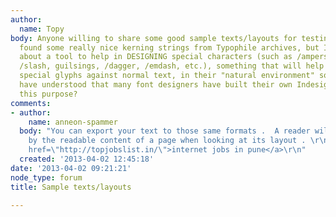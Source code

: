 ```yaml
---
author:
  name: Topy
body: Anyone willing to share some good sample texts/layouts for testing fonts? I
  found some really nice kerning strings from Typophile archives, but I'm thinking
  about a tool to help in DESIGNING special characters (such as /ampersand, /section,
  /slash, guilsings, /dagger, /emdash, etc.), something that will help to test all
  special glyphs against normal text, in their "natural environment" so to say. I
  have understood that many font designers have built their own Indesign layouts for
  this purpose?
comments:
- author:
    name: anneon-spammer
  body: "You can export your text to those same formats .  A reader will be distracted
    by the readable content of a page when looking at its layout . \r\n\r\n\r\n<a
    href=\"http://topjobslist.in/\">internet jobs in pune</a>\r\n"
  created: '2013-04-02 12:45:18'
date: '2013-04-02 09:21:21'
node_type: forum
title: Sample texts/layouts

---
```

